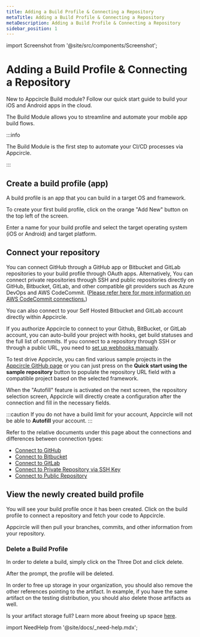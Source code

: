 ```yaml
---
title: Adding a Build Profile & Connecting a Repository
metaTitle: Adding a Build Profile & Connecting a Repository
metaDescription: Adding a Build Profile & Connecting a Repository
sidebar_position: 1
---
```


import Screenshot from '@site/src/components/Screenshot';

# Adding a Build Profile & Connecting a Repository

New to Appcircle Build module? Follow our quick start guide to build your iOS and Android apps in the cloud.

The Build Module allows you to streamline and automate your mobile app build flows.

:::info

The Build Module is the first step to automate your CI/CD processes via Appcircle.

:::

## Create a build profile (app)

A build profile is an app that you can build in a target OS and framework.

To create your first build profile, click on the orange "Add New" button on the top left of the screen.

<Screenshot url='https://cdn.appcircle.io/docs/assets/adding-a-build-profile.png' />

Enter a name for your build profile and select the target operating system (iOS or Android) and target platform.

<Screenshot url='https://cdn.appcircle.io/docs/assets/adding-build-profile-ios-connection-new.png' />

## Connect your repository

You can connect GitHub through a GitHub app or Bitbucket and GitLab repositories to your build profile through OAuth apps. Alternatively, You can connect private repositories through SSH and public repositories directly on GitHub, Bitbucket, GitLab, and other compatible git providers such as Azure DevOps and AWS CodeCommit. ([Please refer here for more information on AWS CodeCommit connections.](../../troubleshooting-faq/common-issues.md#how-to-connect-to-aws-codecommit-repositories-through-ssh))

You can also connect to your Self Hosted Bitbucket and GitLab account directly within Appcircle.

If you authorize Appcircle to connect to your Github, BitBucket, or GitLab account, you can auto-build your project with hooks, get build statuses and the full list of commits. If you connect to a repository through SSH or through a public URL, you need to [set up webhooks manually](../build-manually-or-with-triggers.md#setting-up-manual-webhooks-for-ssh-and-public-repositories).

To test drive Appcircle, you can find various sample projects in the [Appcircle GitHub page](https://github.com/appcircleio?q=sample) or you can just press on the **Quick start using the sample repository** button to populate the repository URL field with a compatible project based on the selected framework.

<Screenshot url='https://cdn.appcircle.io/docs/assets/adding-a-build-profile-connection.png' />

When the "Autofill" feature is activated on the next screen, the repository selection screen, Appcircle will directly create a configuration after the connection and fill in the necessary fields.

<Screenshot url='https://cdn.appcircle.io/docs/assets/autofill.png' />

:::caution
If you do not have a build limit for your account, Appcircle will not be able to **Autofill** your account.
:::

Refer to the relative documents under this page about the connections and differences between connection types:

- [Connect to GitHub](./connecting-to-github.md)
- [Connect to Bitbucket](./connecting-to-bitbucket.md)
- [Connect to GitLab](./connecting-to-gitlab.md)
- [Connect to Private Repository via SSH Key](./connecting-to-private-repository-via-ssh.md)
- [Connect to Public Repository](./connecting-to-public-repository.md)

## View the newly created build profile

You will see your build profile once it has been created. Click on the build profile to connect a repository and fetch your code to Appcircle.

Appcircle will then pull your branches, commits, and other information from your repository.

<Screenshot url='https://cdn.appcircle.io/docs/assets/adding-a-build-profile-aftermath.png' />

<Screenshot url='https://cdn.appcircle.io/docs/assets/adding-a-build-profile-inside.png' />

### Delete a Build Profile

In order to delete a build, simply click on the Three Dot and click delete.

<Screenshot url='https://cdn.appcircle.io/docs/assets/build-profile-delete-box.png' />

After the prompt, the profile will be deleted.

In order to free up storage in your organization, you should also remove the other references pointing to the artifact. In example, if you have the same artifact on the testing distribution, you should also delete those artifacts as well.

Is your artifact storage full? Learn more about freeing up space [here](../../troubleshooting-faq/common-issues.md#artifact-storage-is-full).

import NeedHelp from '@site/docs/\_need-help.mdx';

<NeedHelp />
